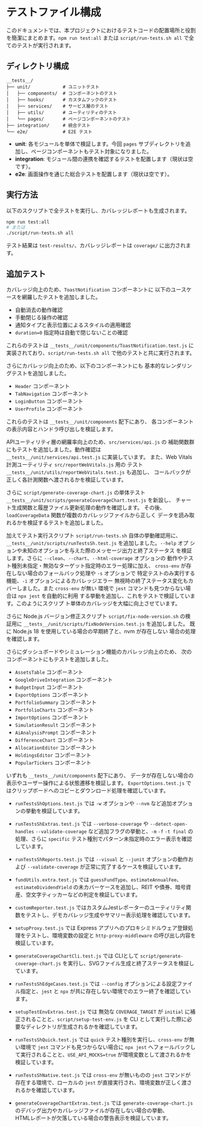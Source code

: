 # テストファイル構成

このドキュメントでは、本プロジェクトにおけるテストコードの配置場所と役割を簡潔にまとめます。`npm run test:all` または `script/run-tests.sh all` で全てのテストが実行されます。

## ディレクトリ構成

```
__tests__/
├── unit/            # ユニットテスト
│   ├── components/  # コンポーネントのテスト
│   ├── hooks/       # カスタムフックのテスト
│   ├── services/    # サービス層のテスト
│   ├── utils/       # ユーティリティのテスト
│   └── pages/       # ページコンポーネントのテスト
├── integration/     # 統合テスト
└── e2e/             # E2E テスト
```

- **unit**: 各モジュールを単体で検証します。今回 `pages` サブディレクトリを追加し、ページコンポーネントもテスト対象になりました。
- **integration**: モジュール間の連携を確認するテストを配置します（現状は空です）。
- **e2e**: 画面操作を通じた総合テストを配置します（現状は空です）。

## 実行方法

以下のスクリプトで全テストを実行し、カバレッジレポートも生成されます。

```bash
npm run test:all
# または
./script/run-tests.sh all
```

テスト結果は `test-results/`、カバレッジレポートは `coverage/` に出力されます。

## 追加テスト

カバレッジ向上のため、`ToastNotification` コンポーネントに
以下のユースケースを網羅したテストを追加しました。

- 自動消去の動作確認
- 手動閉じる操作の確認
- 通知タイプと表示位置によるスタイルの適用確認
- `duration=0` 指定時は自動で閉じないことの確認

これらのテストは `__tests__/unit/components/ToastNotification.test.js`
に実装されており、`script/run-tests.sh all` で他のテストと共に実行されます。

さらにカバレッジ向上のため、以下のコンポーネントにも
基本的なレンダリングテストを追加しました。

- `Header` コンポーネント
- `TabNavigation` コンポーネント
- `LoginButton` コンポーネント
- `UserProfile` コンポーネント

これらのテストは `__tests__/unit/components` 配下にあり、
各コンポーネントの表示内容とハンドラ呼び出しを検証します。

APIユーティリティ層の網羅率向上のため、`src/services/api.js` の
補助関数群にもテストを追加しました。動作確認は
`__tests__/unit/services/api.test.js` に実装しています。
また、Web Vitals 計測ユーティリティ `src/reportWebVitals.js` 用の
テスト `__tests__/unit/utils/reportWebVitals.test.js` も追加し、
コールバックが正しく各計測関数へ渡されるかを検証しています。

さらに `script/generate-coverage-chart.js` の単体テスト
`__tests__/unit/scripts/generateCoverageChart.test.js` を新設し、
チャート生成関数と履歴ファイル更新処理の動作を確認します。
その後、`loadCoverageData` 関数が複数のカバレッジファイルから正しく
データを読み取れるかを検証するテストを追加しました。

加えてテスト実行スクリプト `script/run-tests.sh` 自体の挙動確認用に、
`__tests__/unit/scripts/runTestsSh.test.js` を追加しました。`--help` オプ
ションや未知のオプションを与えた際のメッセージ出力と終了ステータス
を検証します。さらに `--clean`、`--chart`、`--html-coverage` オプションの
動作やテスト種別未指定・無効なターゲット指定時のエラー処理に加え、
`cross-env` が存在しない場合のフォールバック処理や `-s` オプションで
特定テストのみ実行する機能、`-i` オプションによるカバレッジエラー
無視時の終了ステータス変化もカバーしました。また `cross-env` が無い
環境で `jest` コマンドも見つからない場合は `npx jest` を自動的に利用
する挙動を追加し、これをテストで検証しています。このようにスクリプ
ト単体のカバレッジを大幅に向上させています。

さらに Node.js バージョン修正スクリプト `script/fix-node-version.sh`
の検証用に `__tests__/unit/scripts/fixNodeVersion.test.js` を追加しました。
既に Node.js 18 を使用している場合の早期終了と、nvm が存在しない
場合の処理を確認します。

さらにダッシュボードやシミュレーション機能のカバレッジ向上のため、
次のコンポーネントにもテストを追加しました。

- `AssetsTable` コンポーネント
- `GoogleDriveIntegration` コンポーネント
- `BudgetInput` コンポーネント
- `ExportOptions` コンポーネント
- `PortfolioSummary` コンポーネント
- `PortfolioCharts` コンポーネント
- `ImportOptions` コンポーネント
- `SimulationResult` コンポーネント
- `AiAnalysisPrompt` コンポーネント
- `DifferenceChart` コンポーネント
- `AllocationEditor` コンポーネント
- `HoldingsEditor` コンポーネント
- `PopularTickers` コンポーネント

いずれも `__tests__/unit/components` 配下にあり、
データが存在しない場合の表示やユーザー操作による状態遷移を検証します。
`ExportOptions.test.js` ではクリップボードへのコピーとダウンロード処理を確認しています。

- `runTestsShOptions.test.js` では `-w` オプションや `--nvm` など追加オプションの挙動を検証しています。
- `runTestsShExtras.test.js` では `--verbose-coverage` や `--detect-open-handles` `--validate-coverage` など追加フラグの挙動と、`-m` `-f` `-t final` の処理、さらに `specific` テスト種別でパターン未指定時のエラー表示を確認しています。
- `runTestsShReports.test.js` では `--visual` と `--junit` オプションの動作および `--validate-coverage` が正常に完了するケースを検証しています。
- `fundUtils.extra.test.js` では `guessFundType`、`estimateAnnualFee`、`estimateDividendYield` の未カバーケースを追加し、REIT や債券、暗号資産、空文字ティッカーなどの判定を検証しています。
- `customReporter.test.js` ではカスタムJestレポーターのユーティリティ関数をテストし、デモカバレッジ生成やサマリー表示処理を確認しています。
- `setupProxy.test.js` では Express アプリへのプロキシミドルウェア登録処理をテストし、環境変数の設定と `http-proxy-middleware` の呼び出し内容を検証しています。
- `generateCoverageChartCli.test.js` では CLIとして `script/generate-coverage-chart.js` を実行し、SVGファイル生成と終了ステータスを検証しています。
- `runTestsShEdgeCases.test.js` では `--config` オプションによる設定ファイル指定と、`jest` と `npx` が共に存在しない環境でのエラー終了を確認しています。
- `setupTestEnvExtras.test.js` では 無効な `COVERAGE_TARGET` が `initial` に補正されることと、`script/setup-test-env.js` を CLI として実行した際に必要なディレクトリが生成されるかを確認しています。
- `runTestsShQuick.test.js` では `quick` テスト種別を実行し、`cross-env` が無い環境で `jest` コマンドも見つからない場合に `npx jest` へフォールバックして実行されることと、`USE_API_MOCKS=true` が環境変数として渡されるかを検証しています。
- `runTestsShNative.test.js` では `cross-env` が無いものの `jest` コマンドが存在する環境で、ローカルの `jest` が直接実行され、環境変数が正しく渡されるかを確認しています。

- `generateCoverageChartExtras.test.js` では `generate-coverage-chart.js` のデバッグ出力やカバレッジファイルが存在しない場合の挙動、\
  HTMLレポートが欠落している場合の警告表示を検証しています。
